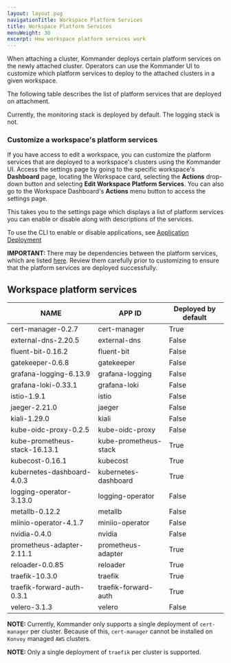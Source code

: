 ```yaml
---
layout: layout.pug
navigationTitle: Workspace Platform Services
title: Workspace Platform Services
menuWeight: 30
excerpt: How workspace platform services work
---
```



When attaching a cluster, Kommander deploys certain platform services on the newly attached cluster. Operators can use the Kommander UI to customize which platform services to deploy to the attached clusters in a given workspace.

The following table describes the list of platform services that are deployed on attachment.

Currently, the monitoring stack is deployed by default. The logging stack is not.

<!-- # This page not yet updated
Review the [workspace platform service resource requirements](./platform-service-requirements/) to ensure that the attached clusters have sufficient resources.
-->

### Customize a workspace's platform services

If you have access to edit a workspace, you can customize the platform services that are deployed to a workspace's clusters using the Kommander UI. Access the settings page by going to the specific workspace's **Dashboard** page, locating the Workspace card, selecting the **Actions** drop-down button and selecting **Edit Workspace Platform Services**. You can also go to the Workspace Dashboard's **Actions** menu button to access the settings page.

This takes you to the settings page which displays a list of platform services you can enable or disable along with descriptions of the services.

To use the CLI to enable or disable applications, see [Application Deployment](./application-deployment)

<p class="message--important"><strong>IMPORTANT: </strong>There may be dependencies between the platform services, which are listed <a href="./platform-service-dependencies/">here</a>. Review them carefully prior to customizing to ensure that the platform services are deployed successfully.</p>

## Workspace platform services

| NAME                          | APP ID                | Deployed by default |
| ----------------------------- | --------------------- | ------------------- |
| cert-manager-0.2.7            | cert-manager          | True                |
| external-dns-2.20.5           | external-dns          | False               |
| fluent-bit-0.16.2             | fluent-bit            | False               |
| gatekeeper-0.6.8              | gatekeeper            | False               |
| grafana-logging-6.13.9        | grafana-logging       | False               |
| grafana-loki-0.33.1           | grafana-loki          | False               |
| istio-1.9.1                   | istio                 | False               |
| jaeger-2.21.0                 | jaeger                | False               |
| kiali-1.29.0                  | kiali                 | False               |
| kube-oidc-proxy-0.2.5         | kube-oidc-proxy       | False               |
| kube-prometheus-stack-16.13.1 | kube-prometheus-stack | True                |
| kubecost-0.16.1               | kubecost              | True                |
| kubernetes-dashboard-4.0.3    | kubernetes-dashboard  | True                |
| logging-operator-3.13.0       | logging-operator      | False               |
| metallb-0.12.2                | metallb               | False               |
| miinio-operator-4.1.7         | miniio-operator       | False               |
| nvidia-0.4.0                  | nvidia                | False               |
| prometheus-adapter-2.11.1     | prometheus-adapter    | True                |
| reloader-0.0.85               | reloader              | True                |
| traefik-10.3.0                | traefik               | True                |
| traefik-forward-auth-0.3.1    | traefik-forward-auth  | True                |
| velero-3.1.3                  | velero                | False               |

<p class="message--note"><strong>NOTE: </strong>Currently, Kommander only supports a single deployment of <code>cert-manager</code> per cluster. Because of this, <code>cert-manager</code> cannot be installed on <code>Konvoy</code> managed <code>AWS</code> clusters.</p>

<p class="message--note"><strong>NOTE: </strong>Only a single deployment of <code>traefik</code> per cluster is supported.</p>
